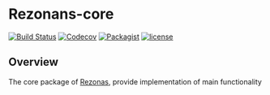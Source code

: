 # Rezonans-core

[![Build Status](https://travis-ci.org/rezonans/rezonans-core.svg?branch=master)](https://travis-ci.org/rezonans/rezonans-core)
[![Codecov](https://img.shields.io/codecov/c/github/rezonans/rezonans-core.svg)]()
[![Packagist](https://img.shields.io/packagist/dt/rezonans/rezonans-core.svg)]()
[![license](https://img.shields.io/github/license/rezonans/rezonans-core.svg)]()

## Overview 
The core package of [Rezonas](https://github.com/rezonans/rezonans), provide implementation of main functionality